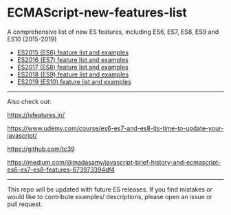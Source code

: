 # ECMAScript-new-features-list
A comprehensive list of new ES features, including ES6, ES7, ES8, ES9 and ES10 (2015-2019)

* [ES2015 (ES6) feature list and examples](ES2015.MD)
* [ES2016 (ES7) feature list and examples](ES2016.MD)
* [ES2017 (ES8) feature list and examples](ES2017.MD)
* [ES2018 (ES9) feature list and examples](ES2018.MD)
* [ES2019 (ES10) feature list and examples](ES2019.MD)

---
Also check out:

https://jsfeatures.in/

https://www.udemy.com/course/es6-es7-and-es8-its-time-to-update-your-javascript/

https://github.com/tc39

https://medium.com/@madasamy/javascript-brief-history-and-ecmascript-es6-es7-es8-features-673973394df4

---
This repo will be updated with future ES releases. If you find mistakes or would like to contribute examples/ descriptions, please open an issue or pull request.
